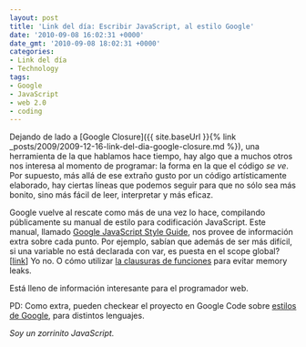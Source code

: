 ```yaml
---
layout: post
title: 'Link del día: Escribir JavaScript, al estilo Google'
date: '2010-09-08 16:02:31 +0000'
date_gmt: '2010-09-08 18:02:31 +0000'
categories:
- Link del día
- Technology
tags:
- Google
- JavaScript
- web 2.0
- coding
---
```


Dejando de lado a [Google Closure]({{ site.baseUrl }}{% link _posts/2009/2009-12-16-link-del-dia-google-closure.md %}), una herramienta de la que hablamos hace tiempo, hay algo que a muchos otros nos interesa al momento de programar: la forma en la que el código _se ve_. Por supuesto, más allá de ese extraño gusto por un código artísticamente elaborado, hay ciertas líneas que podemos seguir para que no sólo sea más bonito, sino más fácil de leer, interpretar y más eficaz.

Google vuelve al rescate como más de una vez lo hace, compilando públicamente su manual de estilo para codificación JavaScript. Este manual, llamado [Google JavaScript Style Guide](http://google-styleguide.googlecode.com/svn/trunk/javascriptguide.xml), nos provee de información extra sobre cada punto. Por ejemplo, sabían que además de ser más difícil, si  una variable no está declarada con var, es puesta en el scope global? [[link](http://google-styleguide.googlecode.com/svn/trunk/javascriptguide.xml?showone=var#var)] Yo no. O cómo utilizar [la clausuras de funciones](http://google-styleguide.googlecode.com/svn/trunk/javascriptguide.xml?showone=Closures#Closures) para evitar memory leaks.

Está lleno de información interesante para el programador web.

PD: Como extra, pueden checkear el proyecto en Google Code sobre [estilos de Google](http://code.google.com/p/google-styleguide/), para distintos lenguajes.

_Soy un zorrinito JavaScript._
